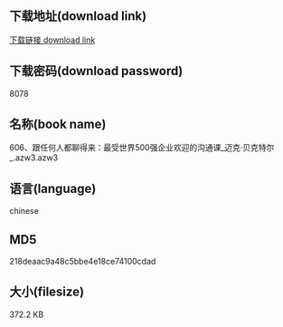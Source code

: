 ## 下载地址(download link)
[下载链接 download link](https://voluble-croquembouche-d321dc.netlify.app/?s=606%E3%80%81%E8%B7%9F%E4%BB%BB%E4%BD%95%E4%BA%BA%E9%83%BD%E8%81%8A%E5%BE%97%E6%9D%A5%EF%BC%9A%E6%9C%80%E5%8F%97%E4%B8%96%E7%95%8C500%E5%BC%BA%E4%BC%81%E4%B8%9A%E6%AC%A2%E8%BF%8E%E7%9A%84%E6%B2%9F%E9%80%9A%E8%AF%BE_%E8%BF%88%E5%85%8B%C2%B7%E8%B4%9D%E5%85%8B%E7%89%B9%E5%B0%94_.azw3)

## 下载密码(download password)
8078

## 名称(book name)
606、跟任何人都聊得来：最受世界500强企业欢迎的沟通课_迈克·贝克特尔_.azw3.azw3

## 语言(language)
chinese

## MD5
218deaac9a48c5bbe4e18ce74100cdad

## 大小(filesize)
372.2 KB

